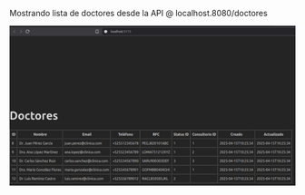 Mostrando lista de doctores desde la API @ localhost.8080/doctores

![Lista de Doctores](./readme/lista_doctores.jpg)

